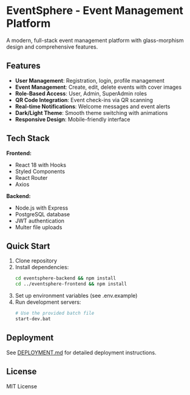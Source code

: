 # EventSphere - Event Management Platform

A modern, full-stack event management platform with glass-morphism design and comprehensive features.

## Features

- **User Management**: Registration, login, profile management
- **Event Management**: Create, edit, delete events with cover images
- **Role-Based Access**: User, Admin, SuperAdmin roles
- **QR Code Integration**: Event check-ins via QR scanning
- **Real-time Notifications**: Welcome messages and event alerts
- **Dark/Light Theme**: Smooth theme switching with animations
- **Responsive Design**: Mobile-friendly interface

## Tech Stack

**Frontend:**
- React 18 with Hooks
- Styled Components
- React Router
- Axios

**Backend:**
- Node.js with Express
- PostgreSQL database
- JWT authentication
- Multer file uploads

## Quick Start

1. Clone repository
2. Install dependencies:
   ```bash
   cd eventsphere-backend && npm install
   cd ../eventsphere-frontend && npm install
   ```
3. Set up environment variables (see .env.example)
4. Run development servers:
   ```bash
   # Use the provided batch file
   start-dev.bat
   ```

## Deployment

See [DEPLOYMENT.md](DEPLOYMENT.md) for detailed deployment instructions.

## License

MIT License